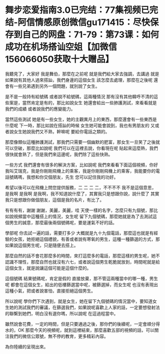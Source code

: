 # 舞步恋爱指南3.0已完结：77集视频已完结-阿信情感原创微信gu171415：尽快保存到自己的网盘：71-79：第73课：如何成功在机场搭讪空姐【加微信156066050获取十大赠品】

我聽見了，大家好 我是舞伯，那麼在之前呢 就是我們給大家去強調，去講過 就是如果說有其他人過來搭訕，我們身邊的這個女生 該怎麼去處理，那麼在之後呢 還會有一些兄弟遇到另外一個問題，就別說了女生。

是不是一般持有給號碼 或者說不給號碼，這兩種情況 那有沒有其他韓呼不清的這些案是，當然肯定是有的，那比如說女生 她還會給出一些肺護測試，來看看就是我們的成績 或者說我們的應變能力。

當然這些測試 她是有一些女生，她的主觀異月上的東西，那麼還會有一些東西是什麼呢 下一時，那比如說在搭訕的時候 女生她可能會說到，我也有男朋友的 又或者說女生她說我們又不熟，幹嘛呢 要給你電話之類的。

那麼像類似這種肺護測試，那我們只需要一個幽默的肥富，那女生一旦笑了之後就可以空破，那麼比如說呢 我們可以在這裡去說，你看現在呢 貼起來這麼熱，我們很快就會熟了，但是我們來這邊呢，我們除了這些快熟。

一些方式 我們還會有很多的解決方案，比如說呢 我們來看看下面這個視頻，你好 我叫艾瑞克，我是你剛剛飛機上的乘客，我是你剛剛飛機上的乘客，我能要你的電話號碼嗎，我想和你交個朋友，先生 您可以記住我的功好。

希望以後可以在飛機上問您提供服務，二 二 二 二，不不不不 我不是這個意思，是我啊 是我啊 是我啊，我不知道說什麼了，其實我只是想跟你說，說什麼了 其實我只是想跟你做個朋友，這個是我的名片，有比了。

有有有有，謝謝 謝謝，美麗，美麗，哇 天使一樣的名字，怎麼只有九個號，那比如說視頻當中這種搭上的情況，女生呢 留下九個號碼，那麼她就是為了去測試這個男生的誠意，那麼最後兩個號碼呢，要是運氣不好的話。

學部呢 你去試一遍的話，需要打多少 大概就是九十九個電話，那麼這也就是有經驗的女孩，她拒絕這個禮貌，有善或者說有寒氧的男生，這種一種篩選的方式，那如果說這個男生呢，只是隨便去搭上。

那麼自然的話不會花那麼多的時間，來打這麼多的電話，那麼這樣的男生呢，她不認識不理性，那麼自然也就沒有六七，或者說這個男生乾脆就放到，時間呢就是給這個女生，就是說讓這個可能是這個什麼的。

這個號碼 結果號碼呢，肯定是假的 直接放棄，那不管這兩種當中的哪一種，男生呢 都會在這個女生，給出的低樓篩選當中呢，被篩選掉，而女生呢 也沒有表現出這種小氣，把或者說害怕，直接拒絕這個男生。

所以說呢 學你們下次遇到，就是女生，她在留下九個號碼的情況當中，要知道女生她的測試我們的審議，在篩選我們，如果說呢喜歡上人家的話，一定要想發射法的聯繫到她們，明白沒有選你嗎，所以說呢 在這過程當中。

雖然說會花費，一定的時間，但是只要通過之後，那你們的後續呢，一定會順分得水的，OK 那麼今天的視頻呢，就到這裡結束，那麼喜歡五部的視頻的話，可以關注我們的微信公眾號，無不停的教育，更多精彩內容。

為你陸續的呈現出來。
